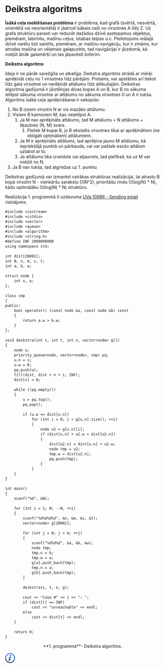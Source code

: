 # Deikstra algoritms

**Īsākā ceļa meklēšanas problēma** ir problēma, kad grafā (svērtā, nesvērtā, orientētā vai neorientētā) ir jāatrod īsākais ceļš no virsotnes A līdz Z. Uz grafa struktūru parasti var reducēt dažādus dzīvē sastopamus objektus, piemēram, labirintu, mašīnu ceļus, istabas telpas u.c. Pielietojums reālajā dzīvē varētu būt saistīts, piemēram, ar mašīnu navigāciju, kur ir zināms, kur atrodas mašīna un vēlamais galapunkts, tad navigācijai ir jāizdomā, kā nokļūt ātrāk galamērķī un tas jāpavēstī šoferim.

**Deikstra algoritms**

Ideja ir ne pārāk sarežģīta un alkatīga. Deikstra algoritms strādā ar mērķi aprēķināt ceļu no 1 virsotnes līdz pārējām. Protams, var apstāties arī tiekot līdz gala virsotnei un nerēķināt attālumu līdz atlikušajām. Deikstras algoritma gadījumā ir jāiztēlojas divas kopas A un B, kur B no sākuma ietilpst sākuma virsotne ar attālumu no sākuma virsotnes 0 un A ir tukša. Algoritms īsākā ceļa aprēķināšanai ir sekojošs:

1. No B izņem virsotni N ar vis mazāko attālumu.
1. Visiem B kaimiņiem M, kas neietilpst A.
    1. Ja M nav aprēķināts attālums, tad M attālums = N attālums + šķautnes (N, M) svars.
        1. Pieliek M kopai B, jo B eksistēs virsotnes tikai ar aprēķinātiem (ne obligāti optimāliem) attālumiem.
    1. Ja M ir aprēķināts attālums, tad aprēķina jauno M attālumu, kā iepriekšējā punktā un pārbauda, vai var pašlaik esošo attālum uzlabot ar to.
    1. Ja attālums tika izveidots vai atjaunots, tad piefiksē, ka uz M var nokļūt no N.
1. Ja B nav tukša, tad atgriežas uz 1. punktu.


Deikstras gadījumā var izmantot vairākas struktūras realizācijai, lai atrastu B kopā virsotni N - vienkāršu sarakstu O(N^2), prioritāšu rindu O(log(N) * N), kādu optimālāku O(log(N) * N) struktūru.

Realizācija 1. programmā it uzdevuma <a href="http://uva.onlinejudge.org/index.php?option=com_onlinejudge&Itemid=8&category=21&page=show_problem&problem=1927" target="_blank">UVa 10986 - Sending email</a> risinājums.

```
#include <iostream>
#include <cstdio>
#include <vector>
#include <queue>
#include <algorithm>
#include <string.h>
#define INF 2000000000
using namespace std;

int dist[20001];
int N, n, m, s, t;
int a, b, w;

struct node {
    int n, w;
};

class cmp
{
public:
    bool operator() (const node &a, const node &b) const
    {
        return a.w > b.w;
    }
};

void deikstra(int s, int t, int n, vector<node> g[])
{
    node u;
    priority_queue<node, vector<node>, cmp> pq;
    u.n = s;
    u.w = 0;
    pq.push(u);
    fill(dist, dist + n + 1, INF);
    dist[s] = 0;

    while (!pq.empty())
    {
        u = pq.top();
        pq.pop();

        if (u.w == dist[u.n])
            for (int i = 0; i < g[u.n].size(); ++i)
            {
                node u2 = g[u.n][i];
                if (dist[u.n] + u2.w < dist[u2.n])
                {
                    dist[u2.n] = dist[u.n] + u2.w;
                    node tmp = u2;
                    tmp.w = dist[u2.n];
                    pq.push(tmp);
                }
            }
    }
}

int main()
{
    scanf("%d", &N);

    for (int i = 1; N; --N, ++i)
    {
        scanf("%d%d%d%d", &n, &m, &s, &t);
        vector<node> g[20001];

        for (int j = 0; j < m; ++j)
        {
            scanf("%d%d%d", &a, &b, &w);
            node tmp;
            tmp.n = b;
            tmp.w = w;
            g[a].push_back(tmp);
            tmp.n = a;
            g[b].push_back(tmp);
        }

        deikstra(s, t, n, g);

        cout << "Case #" << i << ": ";
        if (dist[t] == INF)
            cout << "unreachable" << endl;
        else
            cout << dist[t] << endl;
    }

    return 0;
}
```

<center>**1. programma**- Deikstra algoritms.</center>

<a href="http://en.wikipedia.org/wiki/Dijkstra%27s_algorithm" target="_blank">![Vairāk informācija](/media/theory/information.png)</a>